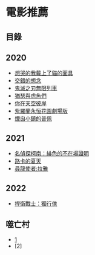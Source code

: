 電影推薦
=======
目錄
------
## 2020
+ [想哭的我戴上了貓的面具](https://www.hlsplayer.net/#type=m3u8&src=https%3A%2F%2Fcdn.zoubuting.com%2F20210709%2FQ2kCZoyY%2F1200kb%2Fhls%2Findex.m3u8)
+ [交錯的想念](https://www.hlsplayer.net/#type=m3u8&src=https%3A%2F%2Fikcdn01.ikzybf.com%2F20221102%2FexGaCS7m%2F2000kb%2Fhls%2Findex.m3u8)
+ [鬼滅之刃無限列車](https://www.hlsplayer.net/#type=m3u8&src=https%3A%2F%2Fv3.cdtlas.com%2F20221211%2FYfrSFJOY%2F1000kb%2Fhls%2Findex.m3u8)
+ [猶瑟與虎魚們](https://www.hlsplayer.net/#type=m3u8&src=https%3A%2F%2Fvip.lz-cdn2.com%2F20220605%2F8542_f7244bff%2F1200k%2Fhls%2Fmixed.m3u8)
+ [你在天空彼岸](https://www.hlsplayer.net/#type=m3u8&src=https%3A%2F%2Fcdn.zoubuting.com%2F20210712%2Ff1iqvPbP%2F1200kb%2Fhls%2Findex.m3u8)
+ [紫羅蘭永恒花園劇場版](https://www.hlsplayer.net/#type=m3u8&src=https%3A%2F%2Fnew.qqaku.com%2F20221006%2FVEdEteb3%2F1100kb%2Fhls%2Findex.m3u8)
+ [煙囪小鎮的普佩](https://www.hlsplayer.net/#type=m3u8&src=https%3A%2F%2Fvip.lz-cdn2.com%2F20220604%2F8399_322653ad%2F1200k%2Fhls%2Fmixed.m3u8)
## 2021
+ [名偵探柯南：緋色的不在場證明](https://www.hlsplayer.net/#type=m3u8&src=https%3A%2F%2Fm3u.haiwaikan.com%2Fxm3u8%2Fe253c96655196f33fdd3f50e2159535ff14f6fefb94fc0b1cb7970aca8f747f89921f11e97d0da21.m3u8)
+ [路卡的夏天](https://www.hlsplayer.net/#type=m3u8&src=https%3A%2F%2Fcdn.zoubuting.com%2F20210706%2FsCy30N7x%2F1200kb%2Fhls%2Findex.m3u8)
+ [尋龍使者:拉雅](https://www.hlsplayer.net/#type=m3u8&src=https%3A%2F%2Fcdn.zoubuting.com%2F20210705%2F6cQ24miP%2F1200kb%2Fhls%2Findex.m3u8)
## 2022
+ [捍衛戰士：獨行俠](https://www.hlsplayer.net/#type=m3u8&src=https%3A%2F%2Fvip.lz-cdn10.com%2F20220824%2F2302_698faddf%2F1200k%2Fhls%2Fmixed.m3u8)
## 噬亡村
+ [1](https://www.hlsplayer.net/#type=m3u8&src=https%3A%2F%2Fvip.lz-cdn9.com%2F20221228%2F16649_287d0f51%2F2000k%2Fhls%2Fmixed.m3u8)
+ [2]
